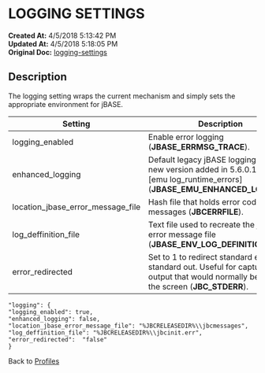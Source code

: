 # LOGGING SETTINGS

**Created At:** 4/5/2018 5:13:42 PM  
**Updated At:** 4/5/2018 5:18:05 PM  
**Original Doc:** [logging-settings](https://docs.jbase.com/44253-profiles/logging-settings)  


## Description 

The logging setting wraps the current mechanism and simply sets the appropriate environment for jBASE.




| Setting | Description |
| --- | --- |
| logging\_enabled<br> | Enable error logging (**JBASE\_ERRMSG\_TRACE**).<br> |
| enhanced\_logging<br> | Default legacy jBASE logging use [0], new version added in 5.6.0.1 use [1], [emu log\_runtime\_errors] (**JBASE\_EMU\_ENHANCED\_LOGGING**).<br> |
| location\_jbase\_error\_message\_file<br> | Hash file that holds error codes and messages (**JBCERRFILE**).<br> |
| log\_deffinition\_file      <br> | Text file used to recreate the jBASE error message file (**JBASE\_ENV\_LOG\_DEFINITION\_FILE**).<br> |
| error\_redirected<br> | Set to 1 to redirect standard error to standard out. Useful for capturing output that would normally be sent to the screen (**JBC\_STDERR**).<br> |


```
"logging": {
"logging_enabled": true,
"enhanced_logging": false,
"location_jbase_error_message_file": "%JBCRELEASEDIR%\\jbcmessages",
"log_deffinition_file": "%JBCRELEASEDIR%\\jbcinit.err",
"error_redirected":  "false"
}
```



Back to [Profiles](jbase-profiles57)
